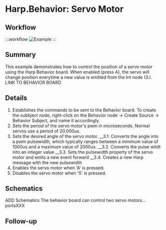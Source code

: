 # Harp.Behavior: Servo Motor

## Workflow

:::workflow
![Example](~/workflows/examples.starter/Harp/Harp.Behavior/ServoMotor/ServoMotor.bonsai)
:::

## Summary
This example demonstrates how to control the position of a servo motor using the Harp Behavior board. When enabled (press A), the servo will change position everytime a new value is emitted from the Int node (3.).
LINK TO BEHAVIOR BOARD

## Details
1. Establishes the commands to be sent to the Behavior board. To create the subbject node, right-click on the Behavior node -> Create Source -> Behavior Subject, and name it accordingly. 
2. Sets the period of the servo motor's pwm in microseconds. Normal servos use a period of 20.000us.
3. Sets the desired angle of the servo motor. 
__3.1. Converts the angle into a pwm pulsewidth, which typically ranges between a minimum value of 1000us and a maximum value of 2000us. 
__3.2. Converts the pulse witdt into an integer value
__3.3. Sets the pulsewidth property of the servo motor and emits a new event forward
__3.4. Creates a new Harp message with the new pulsewidth 
4. Enables the servo motor when 'A' is pressed. 
5. Disables the servo motor when 'S' is pressed.

## Schematics
ADD Schematics
The behavior board can control two servo motors... portsXXX

## Follow-up





